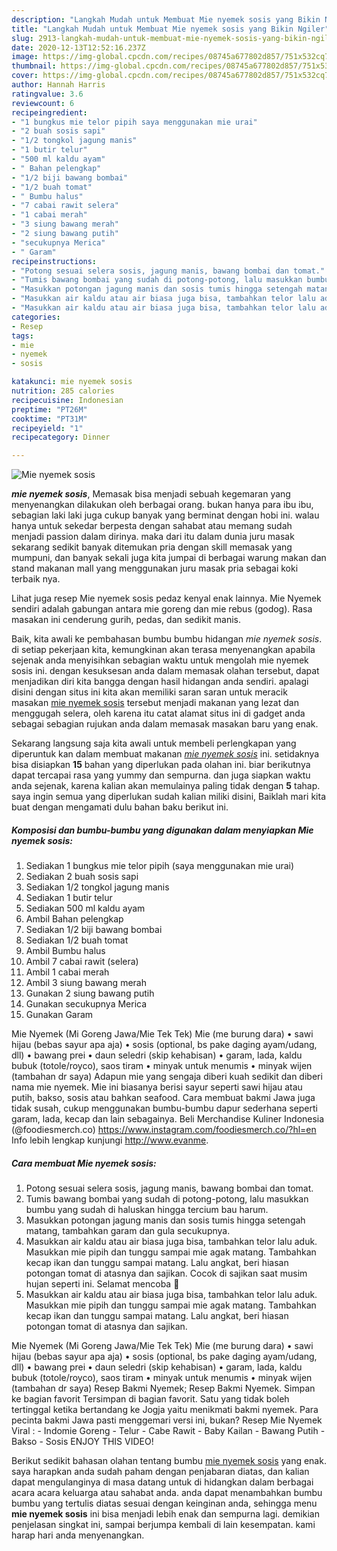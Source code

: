 ```yaml
---
description: "Langkah Mudah untuk Membuat Mie nyemek sosis yang Bikin Ngiler"
title: "Langkah Mudah untuk Membuat Mie nyemek sosis yang Bikin Ngiler"
slug: 2913-langkah-mudah-untuk-membuat-mie-nyemek-sosis-yang-bikin-ngiler
date: 2020-12-13T12:52:16.237Z
image: https://img-global.cpcdn.com/recipes/08745a677802d857/751x532cq70/mie-nyemek-sosis-foto-resep-utama.jpg
thumbnail: https://img-global.cpcdn.com/recipes/08745a677802d857/751x532cq70/mie-nyemek-sosis-foto-resep-utama.jpg
cover: https://img-global.cpcdn.com/recipes/08745a677802d857/751x532cq70/mie-nyemek-sosis-foto-resep-utama.jpg
author: Hannah Harris
ratingvalue: 3.6
reviewcount: 6
recipeingredient:
- "1 bungkus mie telor pipih saya menggunakan mie urai"
- "2 buah sosis sapi"
- "1/2 tongkol jagung manis"
- "1 butir telur"
- "500 ml kaldu ayam"
- " Bahan pelengkap"
- "1/2 biji bawang bombai"
- "1/2 buah tomat"
- " Bumbu halus"
- "7 cabai rawit selera"
- "1 cabai merah"
- "3 siung bawang merah"
- "2 siung bawang putih"
- "secukupnya Merica"
- " Garam"
recipeinstructions:
- "Potong sesuai selera sosis, jagung manis, bawang bombai dan tomat."
- "Tumis bawang bombai yang sudah di potong-potong, lalu masukkan bumbu yang sudah di haluskan hingga tercium bau harum."
- "Masukkan potongan jagung manis dan sosis tumis hingga setengah matang, tambahkan garam dan gula secukupnya."
- "Masukkan air kaldu atau air biasa juga bisa, tambahkan telor lalu aduk. Masukkan mie pipih dan tunggu sampai mie agak matang. Tambahkan kecap ikan dan tunggu sampai matang. Lalu angkat, beri hiasan potongan tomat di atasnya dan sajikan. Cocok di sajikan saat musim hujan seperti ini. Selamat mencoba 🙂"
- "Masukkan air kaldu atau air biasa juga bisa, tambahkan telor lalu aduk. Masukkan mie pipih dan tunggu sampai mie agak matang. Tambahkan kecap ikan dan tunggu sampai matang. Lalu angkat, beri hiasan potongan tomat di atasnya dan sajikan."
categories:
- Resep
tags:
- mie
- nyemek
- sosis

katakunci: mie nyemek sosis 
nutrition: 285 calories
recipecuisine: Indonesian
preptime: "PT26M"
cooktime: "PT31M"
recipeyield: "1"
recipecategory: Dinner

---
```



![Mie nyemek sosis](https://img-global.cpcdn.com/recipes/08745a677802d857/751x532cq70/mie-nyemek-sosis-foto-resep-utama.jpg)

<b><i>mie nyemek sosis</i></b>, Memasak bisa menjadi sebuah kegemaran yang menyenangkan dilakukan oleh berbagai orang. bukan hanya para ibu ibu, sebagian laki laki juga cukup banyak yang berminat dengan hobi ini. walau hanya untuk sekedar berpesta dengan sahabat atau memang sudah menjadi passion dalam dirinya. maka dari itu dalam dunia juru masak sekarang sedikit banyak ditemukan pria dengan skill memasak yang mumpuni, dan banyak sekali juga kita jumpai di berbagai warung makan dan stand makanan mall yang menggunakan juru masak pria sebagai koki terbaik nya.

Lihat juga resep Mie nyemek sosis pedaz kenyal enak lainnya. Mie Nyemek sendiri adalah gabungan antara mie goreng dan mie rebus (godog). Rasa masakan ini cenderung gurih, pedas, dan sedikit manis.

Baik, kita awali ke pembahasan bumbu bumbu hidangan <i>mie nyemek sosis</i>. di setiap pekerjaan kita, kemungkinan akan terasa menyenangkan apabila sejenak anda menyisihkan sebagian waktu untuk mengolah mie nyemek sosis ini. dengan kesuksesan anda dalam memasak olahan tersebut, dapat menjadikan diri kita bangga dengan hasil hidangan anda sendiri. apalagi disini dengan situs ini kita akan memiliki saran saran untuk meracik masakan <u>mie nyemek sosis</u> tersebut menjadi makanan yang lezat dan menggugah selera, oleh karena itu catat alamat situs ini di gadget anda sebagai sebagian rujukan anda dalam memasak masakan baru yang enak.


Sekarang langsung saja kita awali untuk membeli perlengkapan yang diperuntuk kan dalam membuat makanan <u><i>mie nyemek sosis</i></u> ini. setidaknya bisa disiapkan <b>15</b> bahan yang diperlukan pada olahan ini. biar berikutnya dapat tercapai rasa yang yummy dan sempurna. dan juga siapkan waktu anda sejenak, karena kalian akan memulainya paling tidak dengan <b>5</b> tahap. saya ingin semua yang diperlukan sudah kalian miliki disini, Baiklah mari kita buat dengan mengamati dulu bahan baku berikut ini.

<!--inarticleads1-->

##### Komposisi dan bumbu-bumbu yang digunakan dalam menyiapkan Mie nyemek sosis:

1. Sediakan 1 bungkus mie telor pipih (saya menggunakan mie urai)
1. Sediakan 2 buah sosis sapi
1. Sediakan 1/2 tongkol jagung manis
1. Sediakan 1 butir telur
1. Sediakan 500 ml kaldu ayam
1. Ambil  Bahan pelengkap
1. Sediakan 1/2 biji bawang bombai
1. Sediakan 1/2 buah tomat
1. Ambil  Bumbu halus
1. Ambil 7 cabai rawit (selera)
1. Ambil 1 cabai merah
1. Ambil 3 siung bawang merah
1. Gunakan 2 siung bawang putih
1. Gunakan secukupnya Merica
1. Gunakan  Garam


Mie Nyemek (Mi Goreng Jawa/Mie Tek Tek) Mie (me burung dara) • sawi hijau (bebas sayur apa aja) • sosis (optional, bs pake daging ayam/udang, dll) • bawang prei • daun seledri (skip kehabisan) • garam, lada, kaldu bubuk (totole/royco), saos tiram • minyak untuk menumis • minyak wijen (tambahan dr saya) Adapun mie yang sengaja diberi kuah sedikit dan diberi nama mie nyemek. Mie ini biasanya berisi sayur seperti sawi hijau atau putih, bakso, sosis atau bahkan seafood. Cara membuat bakmi Jawa juga tidak susah, cukup menggunakan bumbu-bumbu dapur sederhana seperti garam, lada, kecap dan lain sebagainya. Beli Merchandise Kuliner Indonesia (@foodiesmerch.co) https://www.instagram.com/foodiesmerch.co/?hl=en Info lebih lengkap kunjungi http://www.evanme. 

<!--inarticleads2-->

##### Cara membuat Mie nyemek sosis:

1. Potong sesuai selera sosis, jagung manis, bawang bombai dan tomat.
1. Tumis bawang bombai yang sudah di potong-potong, lalu masukkan bumbu yang sudah di haluskan hingga tercium bau harum.
1. Masukkan potongan jagung manis dan sosis tumis hingga setengah matang, tambahkan garam dan gula secukupnya.
1. Masukkan air kaldu atau air biasa juga bisa, tambahkan telor lalu aduk. Masukkan mie pipih dan tunggu sampai mie agak matang. Tambahkan kecap ikan dan tunggu sampai matang. Lalu angkat, beri hiasan potongan tomat di atasnya dan sajikan. Cocok di sajikan saat musim hujan seperti ini. Selamat mencoba 🙂
1. Masukkan air kaldu atau air biasa juga bisa, tambahkan telor lalu aduk. Masukkan mie pipih dan tunggu sampai mie agak matang. Tambahkan kecap ikan dan tunggu sampai matang. Lalu angkat, beri hiasan potongan tomat di atasnya dan sajikan.


Mie Nyemek (Mi Goreng Jawa/Mie Tek Tek) Mie (me burung dara) • sawi hijau (bebas sayur apa aja) • sosis (optional, bs pake daging ayam/udang, dll) • bawang prei • daun seledri (skip kehabisan) • garam, lada, kaldu bubuk (totole/royco), saos tiram • minyak untuk menumis • minyak wijen (tambahan dr saya) Resep Bakmi Nyemek; Resep Bakmi Nyemek. Simpan ke bagian favorit Tersimpan di bagian favorit. Satu yang tidak boleh tertinggal ketika bertandang ke Jogja yaitu menikmati bakmi nyemek. Para pecinta bakmi Jawa pasti menggemari versi ini, bukan? Resep Mie Nyemek Viral : - Indomie Goreng - Telur - Cabe Rawit - Baby Kailan - Bawang Putih - Bakso - Sosis ENJOY THIS VIDEO! 

Berikut sedikit bahasan olahan tentang bumbu <u>mie nyemek sosis</u> yang enak. saya harapkan anda sudah paham dengan penjabaran diatas, dan kalian dapat mengulanginya di masa datang untuk di hidangkan dalam berbagai acara acara keluarga atau sahabat anda. anda dapat menambahkan bumbu bumbu yang tertulis diatas sesuai dengan keinginan anda, sehingga menu <b>mie nyemek sosis</b> ini bisa menjadi lebih enak dan sempurna lagi. demikian penjelasan singkat ini, sampai berjumpa kembali di lain kesempatan. kami harap hari anda menyenangkan.
